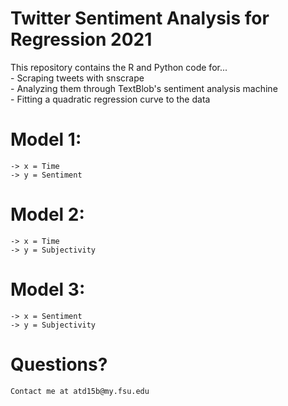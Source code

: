 # Twitter Sentiment Analysis for Regression 2021
 This repository contains the R and Python code for...  
    - Scraping tweets with snscrape  
    - Analyzing them through TextBlob's sentiment analysis machine  
    - Fitting a quadratic regression curve to the data  
# Model 1:
    -> x = Time
    -> y = Sentiment
# Model 2:
    -> x = Time
    -> y = Subjectivity
# Model 3: 
    -> x = Sentiment
    -> y = Subjectivity
# Questions?
    Contact me at atd15b@my.fsu.edu
